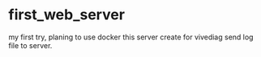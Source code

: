 # first_web_server
my first try, planing to use docker 
this server create for vivediag send log file to server.
